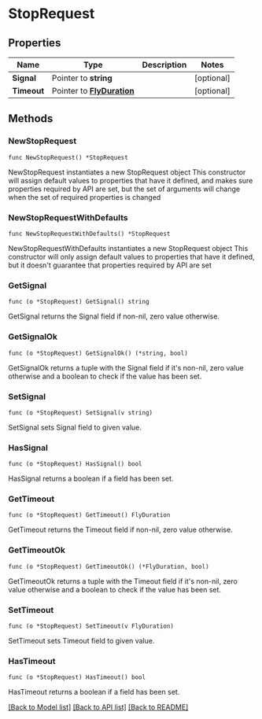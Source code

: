 # StopRequest

## Properties

Name | Type | Description | Notes
------------ | ------------- | ------------- | -------------
**Signal** | Pointer to **string** |  | [optional] 
**Timeout** | Pointer to [**FlyDuration**](FlyDuration.md) |  | [optional] 

## Methods

### NewStopRequest

`func NewStopRequest() *StopRequest`

NewStopRequest instantiates a new StopRequest object
This constructor will assign default values to properties that have it defined,
and makes sure properties required by API are set, but the set of arguments
will change when the set of required properties is changed

### NewStopRequestWithDefaults

`func NewStopRequestWithDefaults() *StopRequest`

NewStopRequestWithDefaults instantiates a new StopRequest object
This constructor will only assign default values to properties that have it defined,
but it doesn't guarantee that properties required by API are set

### GetSignal

`func (o *StopRequest) GetSignal() string`

GetSignal returns the Signal field if non-nil, zero value otherwise.

### GetSignalOk

`func (o *StopRequest) GetSignalOk() (*string, bool)`

GetSignalOk returns a tuple with the Signal field if it's non-nil, zero value otherwise
and a boolean to check if the value has been set.

### SetSignal

`func (o *StopRequest) SetSignal(v string)`

SetSignal sets Signal field to given value.

### HasSignal

`func (o *StopRequest) HasSignal() bool`

HasSignal returns a boolean if a field has been set.

### GetTimeout

`func (o *StopRequest) GetTimeout() FlyDuration`

GetTimeout returns the Timeout field if non-nil, zero value otherwise.

### GetTimeoutOk

`func (o *StopRequest) GetTimeoutOk() (*FlyDuration, bool)`

GetTimeoutOk returns a tuple with the Timeout field if it's non-nil, zero value otherwise
and a boolean to check if the value has been set.

### SetTimeout

`func (o *StopRequest) SetTimeout(v FlyDuration)`

SetTimeout sets Timeout field to given value.

### HasTimeout

`func (o *StopRequest) HasTimeout() bool`

HasTimeout returns a boolean if a field has been set.


[[Back to Model list]](../README.md#documentation-for-models) [[Back to API list]](../README.md#documentation-for-api-endpoints) [[Back to README]](../README.md)


